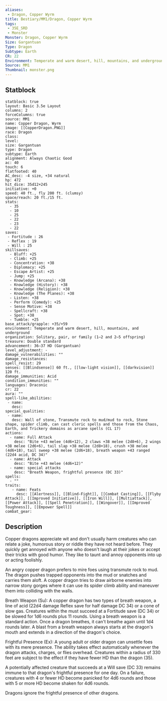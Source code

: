 ```yaml
---
aliases:
 - Dragon, Copper Wyrm
title: Bestiary/MM1/Dragon, Copper Wyrm
tags:
 - 35E_SRD
 - Monster
Monster: Dragon, Copper Wyrm
Size: Gargantuan
Type: Dragon
Subtype: Earth
CR: 22
Environment: Temperate and warm desert, hill, mountains, and underground
Source: MM1
Thumbnail: monster.png
---
```


## Statblock

```statblock
statblock: true
layout: Basic 3.5e Layout
columns: 2
forceColumns: true
source: MM1 
name: Copper Dragon, Wyrm
image: [[CopperDragon.PNG]]
race: Dragon
class: 
level: 
size: Gargantuan
type: Dragon
subtype: Earth
alignment: Always Chaotic Good
ac: 40
touch: 6
flatfooted: 40
AC_desc: -4 size, +34 natural
hp: 472
hit_dice: 35d12+245
initiative: +0
speed: 40 ft., fly 200 ft. (clumsy)
space/reach: 20 ft./15 ft.
stats:
  - 35
  - 10
  - 25
  - 22
  - 23
  - 22
saves:
 - Fortitude : 26
 - Reflex : 19
 - Will : 25
skillsaves:
  - Bluff: +25
  - Climb: +25
  - Concentration: +38
  - Diplomacy: +25
  - Escape Artist: +25
  - Jump: +25
  - Knowledge (Arcana): +38
  - Knowledge (History): +38
  - Knowledge (Religion): +38
  - Knowledge (The Planes): +38
  - Listen: +38
  - Perform (Comedy): +25
  - Sense Motive: +38
  - Spellcraft: +38
  - Spot: +38
  - Tumble: +25
base_attack/grapple: +35/+59
environment: Temperate and warm desert, hill, mountains, and underground
organization: Solitary, pair, or family (1–2 and 2–5 offspring)
treasure: Double standard
advancement: 36–37 HD (Gargantuan)
level_adjustment: -
damage_vulnerabilities: ""
damage_resistances: 
spell_resist: 29
senses: [[Blindsense]] 60 ft., [[low-light vision]], [[darkvision]] 120 ft.
damage_immunities: Acid
condition_immunities: ""
languages: Draconic
cr: 22
aura: ""
spell-like_abilities:
 - name: 
   desc: 
special_qualities:
 - name:
   desc: Wall of stone, Transmute rock to mud/mud to rock, Stone shape, spider climb, can cast cleric spells and those from the Chaos, Earth, and Trickery domains as arcane spells (CL 17)
actions:
  - name: Full Attack
    desc: "Bite +43 melee (4d6+12), 2 claws +38 melee (2d8+6), 2 wings +38 melee (2d6+6), tail slap +38 melee (2d8+18), crush +38 melee (4d6+18), tail sweep +38 melee (2d6+18), breath weapon +43 ranged (22d4 acid, DC 34)"
  - name: Attack
    desc: "Bite +43 melee (4d6+12)"
  - name: special attacks
    desc: "Breath Weapon, frightful presence (DC 33)"
spells:
  - ""
traits:
   - name: Feats
     desc: [[Alertness]], [[Blind-Fight]], [[Combat Casting]], [[Flyby Attack]], [[Improved Initiative]], [[Iron Will]], [[Multiattack]], [[Power Attack]], [[Spell Penetration]], [[Wingover]], [[Improved Toughness]], [[Empower Spell]]
combat_gear:  
```

## Description






Copper dragons appreciate wit and don't usually harm creatures who can relate a joke, humorous story or riddle they have not heard before. They quickly get annoyed with anyone who doesn't laugh at their jokes or accept their tricks with good humor. They like to taunt and annoy opponents into up or acting foolishly.

An angry copper dragon prefers to mire foes using transmute rock to mud. The dragon pushes trapped opponents into the mud or snatches and carries them aloft. A copper dragon tries to draw airborne enemies into narrow stony gorges where it can use its spider climb ability and maneuver them into colliding with the walls.

Breath Weapon (Su): A copper dragon has two types of breath weapon, a line of acid (22d4 damage Reflex save for half damage DC 34) or a cone of slow gas. Creatures within the must succeed at a Fortitude save (DC 34) or be slowed for 1d6 rounds plus 11 rounds. Using a breath weapon is a standard action. Once a dragon breathes, it can't breathe again until 1d4 rounds later. A blast from a breath weapon always starts at the dragon's mouth and extends in a direction of the dragon's choice.

Frightful Presence (Ex): A young adult or older dragon can unsettle foes with its mere presence. The ability takes effect automatically whenever the dragon attacks, charges, or flies overhead. Creatures within a radius of 330 feet are subject to the effect if they have fewer HD than the dragon (35).

A potentially affected creature that succeeds at a Will save (DC 33) remains immune to that dragon's frightful presence for one day. On a failure, creatures with 4 or fewer HD become panicked for 4d6 rounds and those with 5 or more HD become shaken for 4d6 rounds.

Dragons ignore the frightful presence of other dragons.